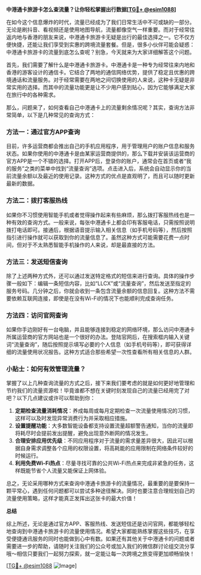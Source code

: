 **中港通卡旅游卡怎么查流量？让你轻松掌握出行数据[[TG💪+ @esim1088](https://t.me/s/esim1088)]**

在如今这个信息爆炸的时代，流量已经成为了我们日常生活中不可或缺的一部分。无论是刷抖音、看视频还是使用地图导航，流量都像空气一样重要。而对于经常往返内地与香港的朋友来说，中港通卡旅游卡无疑是出行的最佳选择之一。它不仅方便快捷，还能让我们享受到实惠的跨境流量套餐。但是，很多小伙伴可能会疑惑：中港通卡旅游卡的流量到底怎么查呢？别急，今天就来为大家详细解答这个问题。

首先，我们需要了解什么是中港通卡旅游卡。中港通卡是一种专为经常往来内地和香港的游客设计的通信卡。它结合了两地的通信网络优势，提供了稳定且优惠的跨境通话和流量服务。对于经常需要在两地之间切换使用的人来说，这种卡无疑是非常实用的选择。而其中的流量功能更是让不少用户感到贴心，因为它能够满足大家在旅行中的各种需求。

那么，问题来了，如何查看自己中港通卡上的流量剩余情况呢？其实，查询方法非常简单，以下是几种常见的查询方式：

### 方法一：通过官方APP查询

目前，许多运营商都会推出自己的手机应用程序，用于管理用户的账户信息和服务状态。如果你使用的中港通卡是由某家运营商提供的，那么下载并安装该运营商的官方APP是一个不错的选择。打开APP后，登录你的账户，通常会在首页或者“我的服务”之类的菜单中找到“流量查询”选项。点击进入后，系统会自动显示你的当前流量余额以及最近的使用记录。这种方式的优点是直观明了，而且可以随时更新最新的数据。

### 方法二：拨打客服热线

如果你不习惯使用智能手机或者觉得操作起来有些麻烦，那么拨打客服热线也是一种有效的查询方式。一般来说，每张中港通卡上都会印有客服电话，只需按照说明拨打电话即可。接通后，根据语音提示输入相关信息（如手机号码等），然后按照指引进行操作就可以获取到你的流量信息了。虽然这种方式可能需要花费一点时间，但对于不太熟悉智能手机操作的人来说，却是最直接的方法。

### 方法三：发送短信查询

除了上述两种方式外，还可以通过发送特定格式的短信来进行查询。具体的操作步骤一般如下：编辑一条短信内容，比如“LLCX”或“流量查询”，然后发送至指定的服务号码。几分钟之后，你就会收到一条包含流量余额的信息回复。这种方法不需要依赖互联网连接，即使是在没有Wi-Fi的情况下也能顺利完成查询任务。

### 方法四：访问官网查询

如果你手边刚好有一台电脑，并且能够连接到稳定的网络环境，那么访问中港通卡所属运营商的官方网站也是一个很好的办法。登陆官网后，在搜索框内输入关键词“流量查询”，随后按照提示填写必要的个人信息（如手机号码等），即可获得详细的流量使用状况报告。这种方式适合那些希望一次性查看所有相关信息的人群。

### 小贴士：如何有效管理流量？

掌握了以上几种查询流量的方式之后，接下来我们要考虑的就是如何更好地管理和节约我们的流量资源啦！毕竟谁都不想在关键时刻发现自己的流量已经用完了对吧？以下几点建议或许可以帮助到你：

1. **定期检查流量消耗情况**：养成每周或每月定期检查一次流量使用情况的习惯，这样可以及时发现异常消费行为并采取相应措施。
2. **设置提醒功能**：大多数智能设备都支持设置流量超额警告通知，当你的流量即将耗尽时会提前发出提醒，避免出现意外断网的情况发生。
3. **合理安排应用优先级**：不同应用程序对于流量的需求量差异很大，因此可以根据自身需求调整各个应用的权限设置，将高耗能的应用限制在网络条件较好的时候运行。
4. **利用免费Wi-Fi热点**：尽量寻找可靠的公共Wi-Fi热点来完成非紧急的任务，这样既能节省个人流量又能保证上网体验。

总之，无论采用哪种方式来查询中港通卡旅游卡的流量情况，最重要的是要保持一颗平常心，遇到任何问题都可以尝试多种途径解决。同时也要注意合理规划自己的流量使用策略，这样才能真正发挥出这张卡的最大价值！

**总结**

综上所述，无论是通过官方APP、客服热线、发送短信还是访问官网，都能够轻松地查询到中港通卡旅游卡的流量使用情况。希望大家都能熟练掌握这些技巧，在享受便捷通讯服务的同时也能做到心中有数。如果还有其他关于中港通卡的问题或者需要进一步的帮助，请随时关注我们的公众号或加入我们的微信群讨论组交流分享哦～相信只要我们一起努力探索，就一定能让每一次跨境之旅变得更加顺畅愉快！

[[TG💪+ @esim1088](https://t.me/s/esim1088) ![Image](https://i.postimg.cc/4NQfJmqS/Snipaste-2025-05-13-00-14-12.png)]
